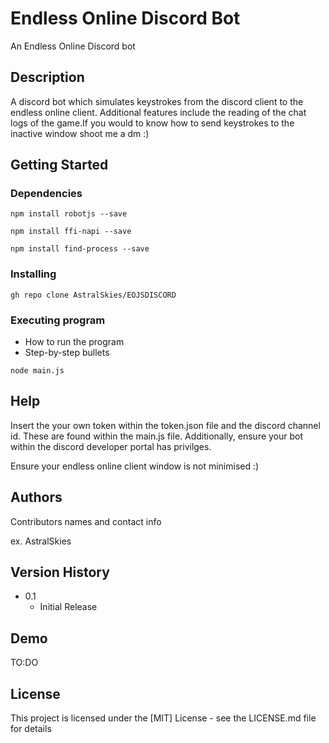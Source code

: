 # Endless Online Discord Bot

An Endless Online Discord bot

## Description

A discord bot which simulates keystrokes from the discord client to the endless online client. Additional features include the reading of the chat logs of the game.If you would to know how to send keystrokes to the inactive window shoot me a dm :)

## Getting Started

### Dependencies

```npm install robotjs --save```

```npm install ffi-napi --save```

```npm install find-process --save```

### Installing

```gh repo clone AstralSkies/EOJSDISCORD```

### Executing program

* How to run the program
* Step-by-step bullets
```
node main.js
```
## Help

Insert the your own token within the token.json file and the discord channel id. These are found within the main.js file. Additionally, ensure your bot within the discord developer portal has privilges.

Ensure your endless online client window is not minimised :)

## Authors

Contributors names and contact info

ex. AstralSkies


## Version History

* 0.1
    * Initial Release

## Demo

TO:DO

## License

This project is licensed under the [MIT] License - see the LICENSE.md file for details
